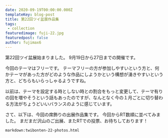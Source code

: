 ```yaml
---
date: 2020-09-19T00:00:00.000Z
templateKey: blog-post
title: 第22回ツイ盆展作品集
tags:
 - collection
featuredimage: fuji-22.jpg
featuredpost: false
author: fujimax6
---
```

第22回ツイ盆展始まりました。
9月19日から27日までの開催です。

今回のテーマはフリーです。
テーマフリーの方が参加しやすいという方と、何かテーマがあった方がどのような作品にしようかという構想が湧きやすいという方と、どちらもいらっしゃるようですね。

以前は、テーマを設定する時としない時との割合をもっと変更して、テーマ有りの回を増やそうという話もあったのですが、なんとなく今の１月ごとに切り替わる方法がちょうどいいバランスのように感じています。

さて、以下は、今回の席飾りの出展作品集です。
今回からRT数順に並べてみました。
まだまだ沢山のご出展、またRTでの投票、お待ちしております！


`markdown:twibonten-22-photos.html`
